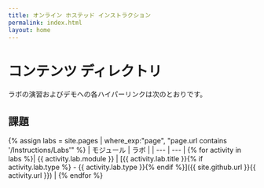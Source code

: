 ```yaml
---
title: オンライン ホステッド インストラクション
permalink: index.html
layout: home
---
```


# コンテンツ ディレクトリ

ラボの演習およびデモへの各ハイパーリンクは次のとおりです。

## 課題

{% assign labs = site.pages | where_exp:"page", "page.url contains '/Instructions/Labs'" %}
| モジュール | ラボ |
| --- | --- | 
{% for activity in labs  %}| {{ activity.lab.module }} | [{{ activity.lab.title }}{% if activity.lab.type %} - {{ activity.lab.type }}{% endif %}]({{ site.github.url }}{{ activity.url }}) |
{% endfor %}


